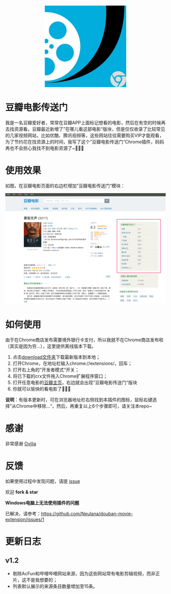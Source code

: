 <p align="center"><img src="./imgs/douban.jpg" alt=""></p>

# 豆瓣电影传送门

我是一名豆瓣爱好者，常常在豆瓣APP上面标记想看的电影，然后在有空的时候再去找资源看。豆瓣最近新增了”在哪儿看这部电影“版块，但是仅仅收录了比较常见的几家视频网站，比如优酷、腾讯视频等，这些网站往往需要购买VIP才能观看，为了节约花在找资源上的时间，我写了这个”豆瓣电影传送门“Chrome插件，妈妈再也不会担心我找不到电影资源了~🍻🍻🍻

# 使用效果

如图，在豆瓣电影页面的右边栏增加”豆瓣电影传送门“模块：

![demo](./imgs/demo.jpg)

# 如何使用

由于在Chrome商店发布需要境外银行卡支付，所以我就不在Chrome商店发布啦（其实是因为穷...），这里提供离线版本下载。

1. 点击[download文件夹](https://github.com/Neulana/douban-movie-extension/tree/master/download)下载最新版本到本地；
2. 打开Chrome，在地址栏输入chrome://extensions/，回车；
3. 打开右上角的”开发者模式“开关；
4. 将已下载的crx文件拖入Chrome扩展程序窗口；
5. 打开任意电影的[豆瓣主页](https://movie.douban.com/subject/26647117/)，右边就会出现”豆瓣电影传送门“版块
6. 你就可以愉快的看电影了🎉🎉🎉

**说明**：有版本更新时，可在浏览器地址栏右侧找到本插件的图标，鼠标右键选择”从Chrome中移除...“，然后，再重复以上6个步骤即可，请关注本repo~

# 感谢

非常感谢 [Ovilia](https://github.com/Ovilia/readfree-chrome-extension)

# 反馈

如果使用过程中发现问题，请提 [issue](https://github.com/Neulana/douban-movie-extension/issues)

欢迎 **fork & star** 

**Windows电脑上无法使用插件的问题**

已解决，请参考：https://github.com/Neulana/douban-movie-extension/issues/1

# 更新日志

## v1.2

- 剔除AcFun和哔哩哔哩网站来源，因为这些网站常有电影剪辑视频，而非正片，这不是我想要的；
- 列表默认展示的来源条目数量增加至15条。